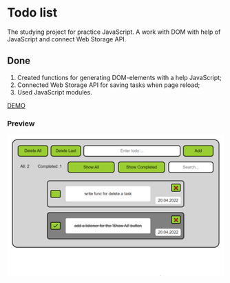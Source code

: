 # Todo list
The studying project for practice JavaScript. A work with DOM with help of JavaScript and connect Web Storage API.

## Done
1. Created functions for generating DOM-elements with a help JavaScript;
2. Connected Web Storage API for saving tasks when page reload;
3. Used JavaScript modules.

[DEMO](https://evgenywas.github.io/todo-list/)

### Preview
<img src="preview-todo-list.PNG">
